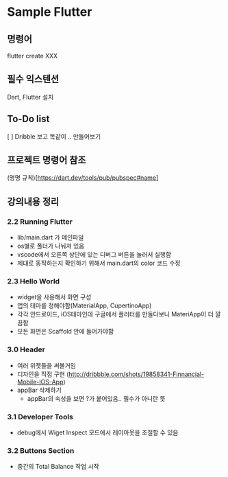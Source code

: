 # Sample Flutter

## 명령어
flutter create XXX

## 필수 익스텐션
Dart, Flutter 설치

## To-Do list
[ ] Dribble 보고 똑같이 .. 만들어보기

## 프로젝트 명령어 참조 
(명명 규칙)[https://dart.dev/tools/pub/pubspec#name] </br>

## 강의내용 정리
### 2.2 Running Flutter
- lib/main.dart 가 메인파일
- os별로 폴더가 나눠져 있음
- vscode에서 오른쪽 상단에 있는 디버그 버튼을 눌러서 실행함
- 제대로 동작하는지 확인하기 위해서 main.dart의 color 코드 수정

### 2.3 Hello World
- widget을 사용해서 화면 구성
- 앱의 테마를 정해야함(MaterialApp, CupertinoApp)
- 각각 안드로이드, iOS테마인데 구글에서 플러터를 만들다보니 MateriApp이 더 깔끔함
- 모든 화면은 Scaffold 안에 들어가야함

### 3.0 Header
- 여러 위젯들을 써볼거임
- 디자인을 직접 구현 (http://dribbble.com/shots/19858341-Finnancial-Mobile-IOS-App)
- appBar 삭제하기
  - appBar의 속성을 보면 ?가 붙어있음.. 필수가 아니란 뜻

### 3.1 Developer Tools
- debug에서 Wiget Inspect 모드에서 레이아웃을 조절할 수 있음

### 3.2 Buttons Section
- 중간의 Total Balance 작업 시작